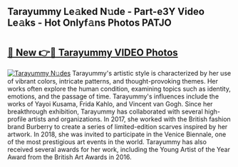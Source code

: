 ## Tarayummy Le𝚊ked N𝚞de - Part-e3Y Video Le𝚊ks - Hot Onlyf𝚊ns Photos PATJO

# <h2><a href="http://ab77763.deff.icu/?id=Tarayummy">🔗 New 👉🔴 Tarayummy VIDEO Photos</a></h2>

[![Tarayummy N𝚞des](https://i.imgur.com/rIISA9y.gif)](http://ab77763.deff.icu/?id=Tarayummy)
Tarayummy's artistic style is characterized by her use of vibrant colors, intricate patterns, and thought-provoking themes. Her works often explore the human condition, examining topics such as identity, emotions, and the passage of time. Tarayummy's influences include the works of Yayoi Kusama, Frida Kahlo, and Vincent van Gogh. Since her breakthrough exhibition, Tarayummy has collaborated with several high-profile artists and organizations. In 2017, she worked with the British fashion brand Burberry to create a series of limited-edition scarves inspired by her artwork. In 2018, she was invited to participate in the Venice Biennale, one of the most prestigious art events in the world. Tarayummy has also received several awards for her work, including the Young Artist of the Year Award from the British Art Awards in 2016.
